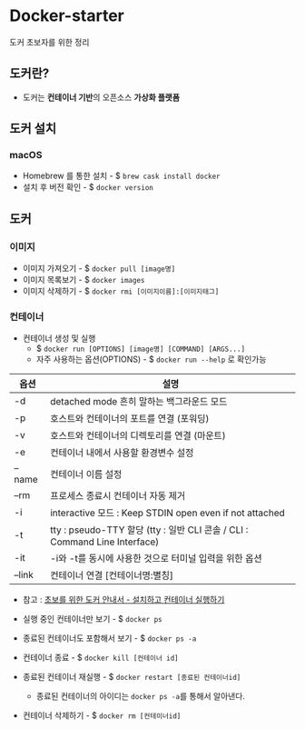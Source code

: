 # Docker-starter
도커 초보자를 위한 정리

## 도커란?
* 도커는 <b>컨테이너 기반</b>의 오픈소스 <b>가상화 플랫폼</b>

## 도커 설치
### macOS
* Homebrew 를 통한 설치 - $ `brew cask install docker`
* 설치 후 버전 확인 - $ `docker version`

## 도커 
### 이미지
* 이미지 가져오기 - $ `docker pull [image명]`
* 이미지 목록보기 - $ `docker images`
* 이미지 삭제하기 - $ `docker rmi [이미지이름]:[이미지태그]`

### 컨테이너 
* 컨테이너 생성 및 실행
    - $ `docker run [OPTIONS] [image명] [COMMAND] [ARGS...]`
    - 자주 사용하는 옵션(OPTIONS) - $ `docker run --help` 로 확인가능
    
옵션 | 설명
----|----
-d |	detached mode 흔히 말하는 백그라운드 모드
-p |	호스트와 컨테이너의 포트를 연결 (포워딩)
-v |	호스트와 컨테이너의 디렉토리를 연결 (마운트)
-e |	컨테이너 내에서 사용할 환경변수 설정
–name |	컨테이너 이름 설정
–rm |	프로세스 종료시 컨테이너 자동 제거
-i | interactive 모드 : Keep STDIN open even if not attached
-t | tty : pseudo-TTY 할당 (tty : 일반 CLI 콘솔 / CLI : Command Line Interface)
-it |	-i와 -t를 동시에 사용한 것으로 터미널 입력을 위한 옵션
–link |	컨테이너 연결 [컨테이너명:별칭]
* 참고 : [초보를 위한 도커 안내서 - 설치하고 컨테이너 실행하기](https://subicura.com/2017/01/19/docker-guide-for-beginners-2.html)

* 실행 중인 컨테이너만 보기 - $ `docker ps`
* 종료된 컨테이너도 포함해서 보기 - $ `docker ps -a`
* 컨테이너 종료 - $ `docker kill [컨테이너 id]`
* 종료된 컨테이너 재실행 - $ `docker restart [종료된 컨테이너id]`
    - 종료된 컨테이너의 아이디는 `docker ps -a`를 통해서 알아낸다. 
* 컨테이너 삭제하기 - $ `docker rm [컨테이너id]`



